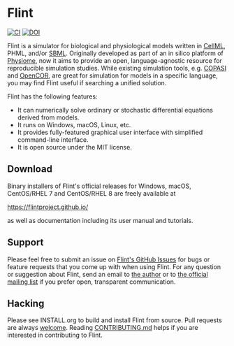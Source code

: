 Flint
=====

[![CI](https://github.com/flintproject/Flint/workflows/CI/badge.svg)](https://github.com/flintproject/Flint/actions?query=workflow%3ACI)
[![DOI](http://joss.theoj.org/papers/10.21105/joss.02331/status.svg)](https://doi.org/10.21105/joss.02331)

Flint is a simulator for biological and physiological models written in
[CellML](https://www.cellml.org/), PHML, and/or [SBML](https://www.sbml.org/).
Originally developed as part of an in silico platform of
[Physiome](https://en.wikipedia.org/wiki/Physiome), now it aims to provide an
open, language-agnostic resource for reproducible simulation studies.
While existing simulation tools, e.g. [COPASI](http://copasi.org/) and
[OpenCOR](https://opencor.ws/), are great for simulation for models in a
specific language, you may find Flint useful if searching a unified solution.

Flint has the following features:

* It can numerically solve ordinary or stochastic differential equations derived
  from models.
* It runs on Windows, macOS, Linux, etc.
* It provides fully-featured graphical user interface with simplified
  command-line interface.
* It is open source under the MIT license.

Download
--------

Binary installers of Flint's official releases for Windows, macOS, CentOS/RHEL 7
and CentOS/RHEL 8 are freely available at

https://flintproject.github.io/

as well as documentation including its user manual and tutorials.

Support
-------

Please feel free to submit an issue on
[Flint's GitHub Issues](https://github.com/flintproject/Flint/issues)
for bugs or feature requests that you come up with when using Flint.
For any question or suggestion about Flint, send an email to
[the author](mailto:tabe@fixedpoint.jp "Takeshi Abe")
or to [the official mailing list](https://groups.google.com/g/flint-discuss) if
you prefer open, transparent communication.

Hacking
-------

Please see INSTALL.org to build and install Flint from source.
Pull requests are always [welcome](https://github.com/flintproject/Flint/pulls).
Reading [CONTRIBUTING.md](CONTRIBUTING.md) helps if you are interested in
contributing to Flint.
